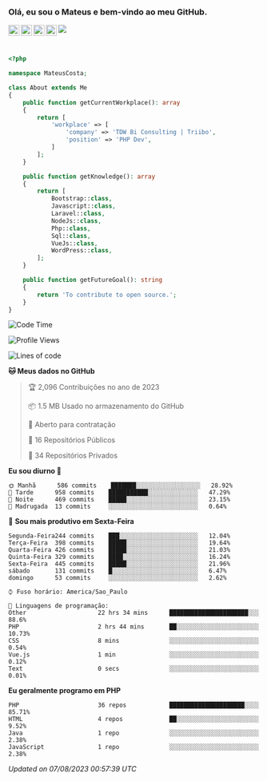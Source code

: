 
### Olá, eu sou o Mateus e bem-vindo ao meu GitHub.

<a href="https://costamateus.com.br/">
  <img align="left" alt="MLC" width="22px" src="https://www.costamateus.com.br/favicon.ico" />
</a>
<a href="https://www.linkedin.com/in/costamateus6/">
  <img align="left" alt="LinkedIn Mateus" width="22px" src="https://cdn.jsdelivr.net/npm/simple-icons@v3/icons/linkedin.svg" />
</a>
<a href="https://www.instagram.com/mateuslc6/">
  <img align="left" alt="Instagram Mateus" width="22px" src="https://cdn.jsdelivr.net/npm/simple-icons@v3/icons/instagram.svg" />
</a>
<a href="https://www.facebook.com/costamateus6/">
  <img align="left" alt="Facebook Mateus" width="22px" src="https://cdn.jsdelivr.net/npm/simple-icons@3.13.0/icons/facebook.svg" />
</a>

![](https://visitor-badge.glitch.me/badge?page_id=costamateus.costamateus)

<br />

```php
<?php

namespace MateusCosta;

class About extends Me
{
    public function getCurrentWorkplace(): array
    {
        return [
            'workplace' => [
                'company' => 'TDW Bi Consulting | Triibo',
                'position' => 'PHP Dev',
            ]
        ];
    }

    public function getKnowledge(): array
    {
        return [
            Bootstrap::class,
            Javascript::class,
            Laravel::class,
            NodeJs::class,
            Php::class,
            Sql::class,
            VueJs::class,
            WordPress::class,
        ];
    }

    public function getFutureGoal(): string
    {
        return 'To contribute to open source.';
    }
}
```

<!--START_SECTION:waka-->
![Code Time](http://img.shields.io/badge/Code%20Time-1%2C642%20hrs%2045%20mins-blue)

![Profile Views](http://img.shields.io/badge/Visualizac%C3%B5es%20do%20perfil-0-blue)

![Lines of code](https://img.shields.io/badge/Desde%20o%20Hello%20World%20eu%20escrevi--2%20Million%20linhas%20de%20c%C3%B3digo-blue)

**🐱 Meus dados no GitHub** 

> 🏆 2,096 Contribuições no ano de 2023
 > 
> 📦 1.5 MB Usado no armazenamento do GitHub 
 > 
> 💼 Aberto para contratação
 > 
> 📜 16 Repositórios Públicos 
 > 
> 🔑 34 Repositórios Privados  
 > 
**Eu sou diurno 🐤** 

```text
🌞 Manhã      586 commits    ███████░░░░░░░░░░░░░░░░░░   28.92% 
🌆 Tarde      958 commits    ███████████░░░░░░░░░░░░░░   47.29% 
🌃 Noite      469 commits    █████░░░░░░░░░░░░░░░░░░░░   23.15% 
🌙 Madrugada  13 commits     ░░░░░░░░░░░░░░░░░░░░░░░░░   0.64%

```
📅 **Sou mais produtivo em Sexta-Feira** 

```text
Segunda-Feira244 commits    ███░░░░░░░░░░░░░░░░░░░░░░   12.04% 
Terça-Feira  398 commits    █████░░░░░░░░░░░░░░░░░░░░   19.64% 
Quarta-Feira 426 commits    █████░░░░░░░░░░░░░░░░░░░░   21.03% 
Quinta-Feira 329 commits    ████░░░░░░░░░░░░░░░░░░░░░   16.24% 
Sexta-Feira  445 commits    █████░░░░░░░░░░░░░░░░░░░░   21.96% 
sábado       131 commits    █░░░░░░░░░░░░░░░░░░░░░░░░   6.47% 
domingo      53 commits     ░░░░░░░░░░░░░░░░░░░░░░░░░   2.62%

```


```text
⌚︎ Fuso horário: America/Sao_Paulo

💬 Linguagens de programação: 
Other                    22 hrs 34 mins      ██████████████████████░░░   88.6% 
PHP                      2 hrs 44 mins       ██░░░░░░░░░░░░░░░░░░░░░░░   10.73% 
CSS                      8 mins              ░░░░░░░░░░░░░░░░░░░░░░░░░   0.54% 
Vue.js                   1 min               ░░░░░░░░░░░░░░░░░░░░░░░░░   0.12% 
Text                     0 secs              ░░░░░░░░░░░░░░░░░░░░░░░░░   0.01%

```

**Eu geralmente programo em PHP** 

```text
PHP                      36 repos            █████████████████████░░░░   85.71% 
HTML                     4 repos             ██░░░░░░░░░░░░░░░░░░░░░░░   9.52% 
Java                     1 repo              ░░░░░░░░░░░░░░░░░░░░░░░░░   2.38% 
JavaScript               1 repo              ░░░░░░░░░░░░░░░░░░░░░░░░░   2.38%

```



 *Updated on 07/08/2023 00:57:39 UTC*
<!--END_SECTION:waka-->
